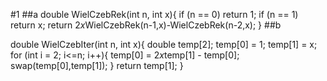 #1
##a
double WielCzebRek(int n, int x){
	if (n == 0) return 1;
	if (n == 1) return x;
	return 2*x*WielCzebRek(n-1,x)-WielCzebRek(n-2,x);
}
##b

double WielCzebIter(int n, int x){
	double temp[2];
	temp[0] = 1;
	temp[1] = x; 
	for (int i = 2; i<=n; i++){
		temp[0] = 2*x*temp[1] - temp[0];
		swap(temp[0],temp[1]);
	}
	return temp[1];
}